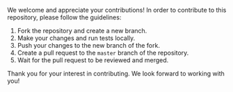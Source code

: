 We welcome and appreciate your contributions! In order to contribute to this repository, please follow the guidelines:

1. Fork the repository and create a new branch.
2. Make your changes and run tests locally.
3. Push your changes to the new branch of the fork.
4. Create a pull request to the `master` branch of the repository.
5. Wait for the pull request to be reviewed and merged.

Thank you for your interest in contributing. We look forward to working with you!
